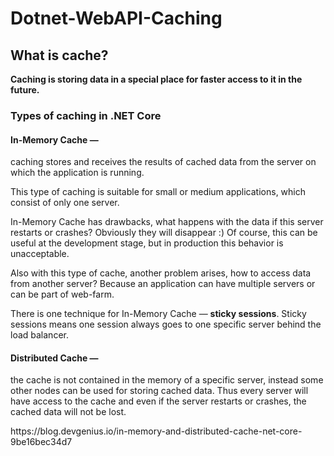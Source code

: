 # Dotnet-WebAPI-Caching

## What is cache?
<b>Caching is storing data in a special place for faster access to it in the future.</b>


### Types of caching in .NET Core
#### In-Memory Cache —
 caching stores and receives the results of cached data from the server on which the application is running.

This type of caching is suitable for small or medium applications, which consist of only one server.

In-Memory Cache has drawbacks, what happens with the data if this server restarts or crashes? Obviously they will disappear :) Of course, this can be useful at the development stage, but in production this behavior is unacceptable.

Also with this type of cache, another problem arises, how to access data from another server? Because an application can have multiple servers or can be part of web-farm.

There is one technique for In-Memory Cache — <b>sticky sessions</b>. Sticky sessions means one session always goes to one specific server behind the load balancer.



#### Distributed Cache — 
the cache is not contained in the memory of a specific server, instead some other nodes can be used for storing cached data. Thus every server will have access to the cache and even if the server restarts or crashes, the cached data will not be lost.


<herf>
https://blog.devgenius.io/in-memory-and-distributed-cache-net-core-9be16bec34d7</herf>